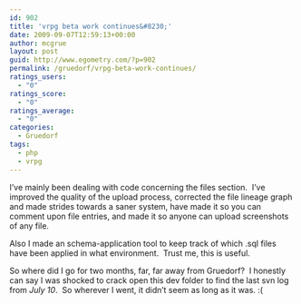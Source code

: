 ```yaml
---
id: 902
title: 'vrpg beta work continues&#8230;'
date: 2009-09-07T12:59:13+00:00
author: mcgrue
layout: post
guid: http://www.egometry.com/?p=902
permalink: /gruedorf/vrpg-beta-work-continues/
ratings_users:
  - "0"
ratings_score:
  - "0"
ratings_average:
  - "0"
categories:
  - Gruedorf
tags:
  - php
  - vrpg
---
```

I&#8217;ve mainly been dealing with code concerning the files section.  I&#8217;ve improved the quality of the upload process, corrected the file lineage graph and made strides towards a saner system, have made it so you can comment upon file entries, and made it so anyone can upload screenshots of any file.

Also I made an schema-application tool to keep track of which .sql files have been applied in what environment.  Trust me, this is useful.

So where did I go for two months, far, far away from Gruedorf?  I honestly can say I was shocked to crack open this dev folder to find the last svn log from _July 10_.  So wherever I went, it didn&#8217;t seem as long as it was. :(